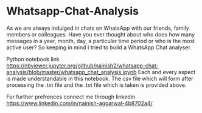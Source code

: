 # Whatsapp-Chat-Analysis
As we are always indulged in chats on WhatsApp with our friends, family members or colleagues. Have you ever thought about who does how many messages in a year, month, day, a particular time period or who is the most active user? So keeping in mind I tried to build a WhatsApp Chat analyser.  

Python notebook link https://nbviewer.jupyter.org/github/nainish2/whatsapp-chat-analysis/blob/master/whatsapp_chat_analysis.ipynb
Each and every aspect is made understandable in this notebook.
The csv file which will form after processing the .txt file and the .txt file which is taken is provided above.

For further prefrences connect me through linkedin https://www.linkedin.com/in/nainish-aggarwal-4b8702a4/
